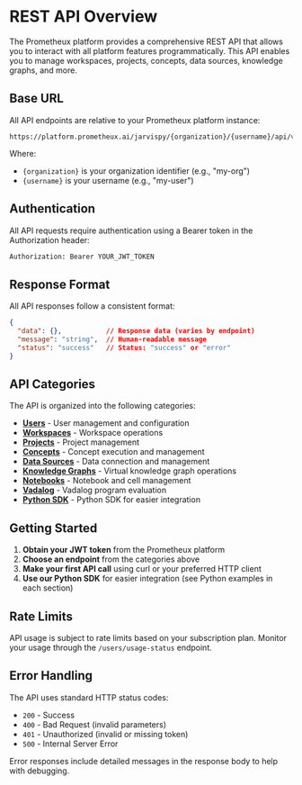 # REST API Overview

The Prometheux platform provides a comprehensive REST API that allows you to interact with all platform features programmatically. This API enables you to manage workspaces, projects, concepts, data sources, knowledge graphs, and more.

## Base URL

All API endpoints are relative to your Prometheux platform instance:

```
https://platform.prometheux.ai/jarvispy/{organization}/{username}/api/v1/
```

Where:
- `{organization}` is your organization identifier (e.g., "my-org")
- `{username}` is your username (e.g., "my-user")

## Authentication

All API requests require authentication using a Bearer token in the Authorization header:

```bash
Authorization: Bearer YOUR_JWT_TOKEN
```

## Response Format

All API responses follow a consistent format:

```json
{
  "data": {},           // Response data (varies by endpoint)
  "message": "string",  // Human-readable message
  "status": "success"   // Status: "success" or "error"
}
```

## API Categories

The API is organized into the following categories:

- **[Users](/api/users)** - User management and configuration
- **[Workspaces](/api/workspaces)** - Workspace operations
- **[Projects](/api/projects)** - Project management
- **[Concepts](/api/concepts)** - Concept execution and management
- **[Data Sources](/api/data)** - Data connection and management
- **[Knowledge Graphs](/api/knowledge-graphs)** - Virtual knowledge graph operations
- **[Notebooks](/api/notebooks)** - Notebook and cell management
- **[Vadalog](/api/vadalog)** - Vadalog program evaluation
- **[Python SDK](/api/python-sdk)** - Python SDK for easier integration

## Getting Started

1. **Obtain your JWT token** from the Prometheux platform
2. **Choose an endpoint** from the categories above
3. **Make your first API call** using curl or your preferred HTTP client
4. **Use our Python SDK** for easier integration (see Python examples in each section)

## Rate Limits

API usage is subject to rate limits based on your subscription plan. Monitor your usage through the `/users/usage-status` endpoint.

## Error Handling

The API uses standard HTTP status codes:

- `200` - Success
- `400` - Bad Request (invalid parameters)
- `401` - Unauthorized (invalid or missing token)
- `500` - Internal Server Error

Error responses include detailed messages in the response body to help with debugging.
